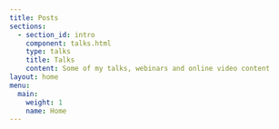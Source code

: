 ```yaml
---
title: Posts
sections:
  - section_id: intro
    component: talks.html
    type: talks
    title: Talks
    content: Some of my talks, webinars and online video content
layout: home
menu:
  main:
    weight: 1
    name: Home
---
```

